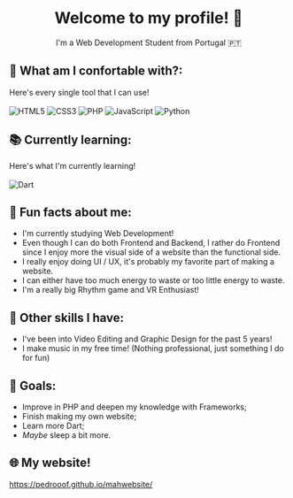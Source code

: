<div align="center">

# Welcome to my profile! 👋
I'm a Web Development Student from Portugal 🇵🇹

</div>

## 💭 What am I confortable with?:
Here's every single tool that I can use! <br><br>
![HTML5](https://img.shields.io/badge/-HTML5-E34F26?style=for-the-badge&logo=html5&logoColor=white)
![CSS3](https://img.shields.io/badge/-CSS3-1572B6?style=for-the-badge&logo=css3)
![PHP](https://img.shields.io/badge/PHP-777BB4?style=for-the-badge&logo=php&logoColor=white)
![JavaScript](https://img.shields.io/badge/JavaScript-F7DF1E?style=for-the-badge&logo=javascript&logoColor=black)
![Python](https://img.shields.io/badge/Python-3776AB?style=for-the-badge&logo=python&logoColor=white)

## 📚 Currently learning:
Here's what I'm currently learning! <br><br>
![Dart](https://img.shields.io/badge/Dart-0175C2?style=for-the-badge&logo=dart&logoColor=white)

## 👀 Fun facts about me:
- I'm currently studying Web Development!
- Even though I can do both Frontend and Backend, I rather do Frontend since I enjoy more the visual side of a website than the functional side.
- I really enjoy doing UI / UX, it's probably my favorite part of making a website.
- I can either have too much energy to waste or too little energy to waste.
- I'm a really big Rhythm game and VR Enthusiast!

## 🤹 Other skills I have:
- I've been into Video Editing and Graphic Design for the past 5 years!
- I make music in my free time! (Nothing professional, just something I do for fun)

## 🏁 Goals:
- Improve in PHP and deepen my knowledge with Frameworks;
- Finish making my own website;
- Learn more Dart;
- *Maybe* sleep a bit more.

## 🌐 My website!
https://pedrooof.github.io/mahwebsite/
